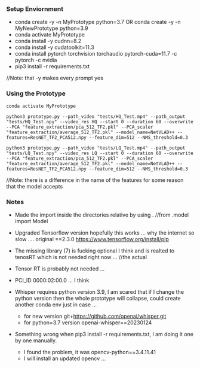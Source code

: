 

### Setup Enviornment 
* conda create -y -n MyPrototype python=3.7 OR conda create -y -n MyNewPrototype python=3.9
* conda activate MyPrototype
* conda install -y cudnn=8.2
* conda install -y cudatoolkit=11.3
* conda install pytorch torchvision torchaudio pytorch-cuda=11.7 -c pytorch -c nvidia
* pip3 install -r requirements.txt

//Note: that -y makes every prompt yes


### Using the Prototype

`conda activate MyPrototype`

`python3 prototype.py --path_video "tests/HQ_Test.mp4" --path_output "tests/HQ_Test.npy" --video_res HQ --start 0 --duration 60 --overwrite --PCA "feature_extraction/pca_512_TF2.pkl" --PCA_scaler "feature_extraction/average_512_TF2.pkl" --model_name=NetVLAD++ --features=ResNET_TF2_PCA512.npy --feature_dim=512 --NMS_threshold=0.3`

`python3 prototype.py --path_video "tests/LQ_Test.mp4" --path_output "tests/LQ_Test.npy" --video_res LQ --start 0 --duration 60 --overwrite --PCA "feature_extraction/pca_512_TF2.pkl" --PCA_scaler "feature_extraction/average_512_TF2.pkl" --model_name=NetVLAD++ --features=ResNET_TF2_PCA512.npy --feature_dim=512 --NMS_threshold=0.3`

//Note: there is a difference in the name of the features for some reason that the model accepts

### Notes

- Made the import inside the directories relative by using . 
    //from .model import Model

- Upgraded Tensorflow version hopefully this works ... why the internet so slow ....  original ==2.3.0 
    https://www.tensorflow.org/install/pip

- The missing library (7) is fucking optional I think and is realted to tenosRT which is not needed right now ... 
    //the actual 

- Tensor RT is probably not needed ...

- PCI_ID 0000:02:00.0 ... I think

- Whisper requires python version 3.9, I am scared that if I change the python version then the whole prototype will collapse, could create another conda env just in case ...
    - for new version git+https://github.com/openai/whisper.git
    - for python=3.7 version openai-whisper==20230124

- Something wrong when pip3 install -r requirements.txt, I am doing it one by one manually.
    - I found the problem, it was opencv-python==3.4.11.41 
    - I will install an updated opencv ... 
